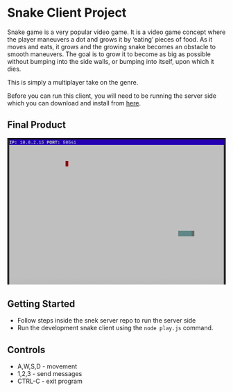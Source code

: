 # Snake Client Project

Snake game is a very popular video game. It is a video game concept where the player maneuvers a dot and grows it by ‘eating’ pieces of food. As it moves and eats, it grows and the growing snake becomes an obstacle to smooth maneuvers. The goal is to grow it to become as big as possible without bumping into the side walls, or bumping into itself, upon which it dies.

This is simply a multiplayer take on the genre.

Before you can run this client, you will need to be running the server side which you can download and install from [here](https://github.com/lighthouse-labs/snek-multiplayer). 

## Final Product

!["An image of the snake on the gameboard"](./Snake-Client.png)


## Getting Started

- Follow steps inside the snek server repo to run the server side
- Run the development snake client using the `node play.js` command.

## Controls

- A,W,S,D - movement
- 1,2,3 - send messages
- CTRL-C - exit program